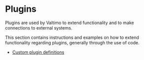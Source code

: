 # Plugins

Plugins are used by Valtimo to extend functionality and to make connections to external systems.

This section contains instructions and examples on how to extend functionality regarding plugins, generally through
the use of code.

- [Custom plugin definitions](custom-plugin-definition.md)
